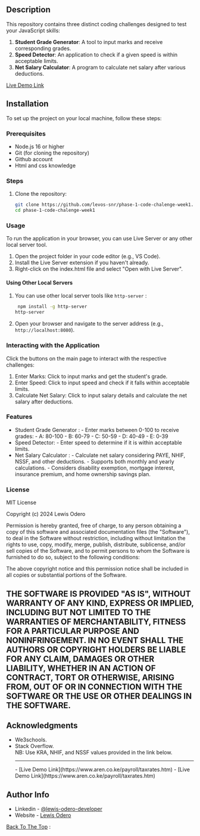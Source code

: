 ## Description

This repository contains three distinct coding challenges designed to test your JavaScript skills:

1. **Student Grade Generator**: A tool to input marks and receive corresponding grades.
2. **Speed Detector**: An application to check if a given speed is within acceptable limits.
3. **Net Salary Calculator**: A program to calculate net salary after various deductions.

[Live Demo Link](https://levos-snr.github.io/phase-1-code-chalenge-week1/)

## Installation

To set up the project on your local machine, follow these steps:

### Prerequisites

- Node.js  16 or higher
- Git (for cloning the repository)
- Github account
- Html and css knowledge

### Steps

1. Clone the repository:

   ```bash
   git clone https://github.com/levos-snr/phase-1-code-chalenge-week1.git
   cd phase-1-code-chalenge-week1

   ```

### Usage

To run the application in your browser, you can use Live Server or any other local server tool.

1. Open the project folder in your code editor (e.g., VS Code).
2. Install the Live Server extension if you haven't already.
3. Right-click on the index.html file and select "Open with Live Server".

#### Using Other Local Servers

1. You can use other local server tools like `http-server` :
   ```bash
    npm install -g http-server
   http-server
   ```
2. Open your browser and navigate to the server address (e.g., `http://localhost:8080`).

### Interacting with the Application
Click the buttons on the main page to interact with the respective challenges:

1. Enter Marks: Click to input marks and get the student's grade.
2. Enter Speed: Click to input speed and check if it falls within acceptable limits.
3. Calculate Net Salary: Click to input salary details and calculate the net salary after deductions.
   

### Features
- Student Grade Generator :
        - Enter marks between 0-100 to receive grades:
                - A: 80-100
                - B: 60-79
                - C: 50-59
                - D: 40-49
                - E: 0-39
- Speed Detector:
        - Enter speed to determine if it is within acceptable limits.
- Net Salary Calculator :
        - Calculate net salary considering PAYE, NHIF, NSSF, and other deductions.
        - Supports both monthly and yearly calculations.
        - Considers disability exemption, mortgage interest, insurance premium, and home ownership savings plan.
  

### License

MIT License

Copyright (c) 2024 Lewis Odero

Permission is hereby granted, free of charge, to any person obtaining a copy
of this software and associated documentation files (the "Software"), to deal
in the Software without restriction, including without limitation the rights
to use, copy, modify, merge, publish, distribute, sublicense, and/or sell
copies of the Software, and to permit persons to whom the Software is
furnished to do so, subject to the following conditions:

The above copyright notice and this permission notice shall be included in all
copies or substantial portions of the Software.

THE SOFTWARE IS PROVIDED "AS IS", WITHOUT WARRANTY OF ANY KIND, EXPRESS OR
IMPLIED, INCLUDING BUT NOT LIMITED TO THE WARRANTIES OF MERCHANTABILITY,
FITNESS FOR A PARTICULAR PURPOSE AND NONINFRINGEMENT. IN NO EVENT SHALL THE
AUTHORS OR COPYRIGHT HOLDERS BE LIABLE FOR ANY CLAIM, DAMAGES OR OTHER
LIABILITY, WHETHER IN AN ACTION OF CONTRACT, TORT OR OTHERWISE, ARISING FROM,
OUT OF OR IN CONNECTION WITH THE SOFTWARE OR THE USE OR OTHER DEALINGS IN THE
SOFTWARE.
---

## Acknowledgments
- We3schools.
- Stack Overflow.
  <br>
NB: Use KRA, NHIF, and NSSF values provided in the link below.
  <hr>
   - [Live Demo Link](https://www.aren.co.ke/payroll/taxrates.htm)
   - [Live Demo Link](https://www.aren.co.ke/payroll/taxrates.htm)


## Author Info

- Linkedin - [@lewis-odero-developer](https://www.linkedin.com/in/lewis-odero-developer/)
- Website - [Lewis Odero](https://levos-snr.github.io/lewisodero-website/)

[Back To The Top](#description) :

